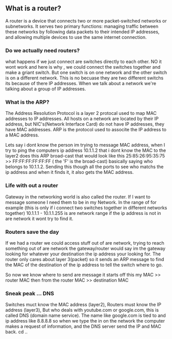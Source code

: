 ## What is a router?

A router is a device that connects two or more packet-switched networks or subnetworks. It serves two primary functions: managing traffic between these networks by following data packets to their intended IP addresses, and allowing multiple devices to use the same internet connection.

### Do we actually need routers?
what happens if we just connect are switches directly to each other. NO it wont work and here is why , we could connect the switches together and make a griant switch. But one switch is on one network and the other switch is on a different network. This is no becuase they are two different switchs its because of there IP addresses. When we talk about a network we're talking about a group of IP addresses. 

### What is the ARP?
The Address Resolution Protocol is a layer 2 protocal used to map MAC addresses to IP addresses. All hosts on a network are located by their IP address, but NIC's(Network Interface Card) do not have IP addresses, they have MAC addresses. ARP is the protocol used to associte the IP address to a MAC address.

Lets say i dont know the person im trying to message MAC address, when I try to ping the computers ip address 10.1.1.2 that i dont know the MAC to the layer2 does this ARP broad-cast that would look like this 25:85:26:95:35:75 >> FF:FF:FF:FF:FF:FF ( the 'F' is the broad-cast) basically saying who belongs to 10.1.1.2. Sending this though all the ports to see who matchs the ip address and when it finds it, it also gets the MAC address. 

### Life with out a router
Gateway in the networking world is also called the router. If I want to message someone I need them to be in my Network. In the range of for example (this is only if i connect two switches together in different networks together) 10.1.1.1 - 10.1.1.255 is are network range if the ip address is not in are network it wont try to find it. 

### Routers save the day
If we had a router we could access stuff out of are network,  trying to reach something out of are network the gateway/router would say im the gateway looking for whatever your destination the ip address your looking for. The router only cares about layer 3(packet) so it sends an ARP message to find the MAC of the destination of the ip address to tell the switch where to go.

So now we know where to send are message it starts off this my MAC >> router MAC then from the router MAC >> destination MAC
### Sneak peak ... DNS
Switches muct know the MAC address (layer2), Routers must know the IP address (layer3), But who deals with youtube.com or google.com, this is called DNS (domain name service). The name like google.com is tied to and ip address like 8.8.8.8 so when we type the in on the network the computer makes a request of information, and the DNS server send the IP and MAC back. cd ..

###
###